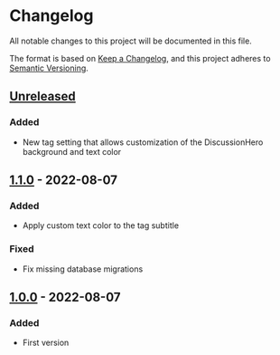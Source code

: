 # Changelog
All notable changes to this project will be documented in this file.

The format is based on [Keep a Changelog](https://keepachangelog.com/en/1.0.0/),
and this project adheres to [Semantic Versioning](https://semver.org/spec/v2.0.0.html).

## [Unreleased]
### Added
- New tag setting that allows customization of the DiscussionHero background and text color

## [1.1.0] - 2022-08-07
### Added
- Apply custom text color to the tag subtitle

### Fixed
- Fix missing database migrations

## [1.0.0] - 2022-08-07
### Added
- First version

[Unreleased]: https://github.com/3DDario/flarum-ext-tag-color-swiss-army-knife/compare/v1.0.0...HEAD
[1.0.0]: https://github.com/3DDario/flarum-ext-tag-color-swiss-army-knife/releases/tag/v1.0.0
[1.1.0]: https://github.com/3DDario/flarum-ext-tag-color-swiss-army-knife/releases/tag/v1.1.0